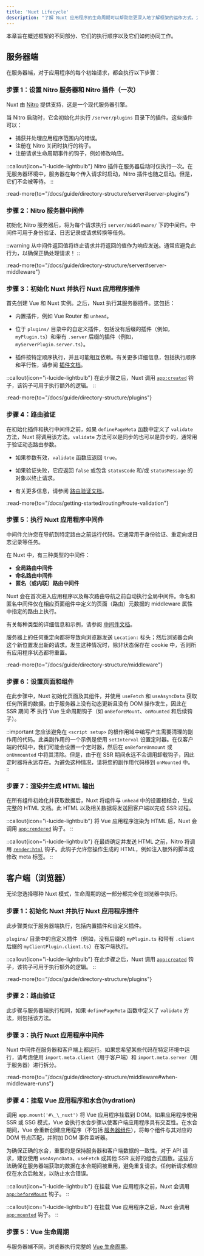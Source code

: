 ```yaml
---
title: 'Nuxt Lifecycle'
description: "了解 Nuxt 应用程序的生命周期可以帮助您更深入地了解框架的运作方式，尤其是在服务器端和客户端渲染方面。"
---
```


本章旨在概述框架的不同部分、它们的执行顺序以及它们如何协同工作。

## 服务器端

在服务器端，对于应用程序的每个初始请求，都会执行以下步骤：

### 步骤 1：设置 Nitro 服务器和 Nitro 插件（一次）

Nuxt 由 [Nitro](https://nitro.build/) 提供支持，这是一个现代服务器引擎。

当 Nitro 启动时，它会初始化并执行 `/server/plugins` 目录下的插件。这些插件可以：

- 捕获并处理应用程序范围内的错误。
- 注册在 Nitro 关闭时执行的钩子。
- 注册请求生命周期事件的钩子，例如修改响应。

::callout{icon="i-lucide-lightbulb"}
Nitro 插件在服务器启动时仅执行一次。在无服务器环境中，服务器在每个传入请求时启动，Nitro 插件也随之启动。但是，它们不会被等待。
::

:read-more{to="/docs/guide/directory-structure/server#server-plugins"}

### 步骤 2：Nitro 服务器中间件

初始化 Nitro 服务器后，将为每个请求执行 `server/middleware/` 下的中间件。中间件可用于身份验证、日志记录或请求转换等任务。

::warning
从中间件返回值将终止请求并将返回的值作为响应发送。通常应避免此行为，以确保正确处理请求！
::

:read-more{to="/docs/guide/directory-structure/server#server-middleware"}

### 步骤 3：初始化 Nuxt 并执行 Nuxt 应用程序插件

首先创建 Vue 和 Nuxt 实例。之后，Nuxt 执行其服务器插件。这包括：

- 内置插件，例如 Vue Router 和 `unhead`。
- 位于 `plugins/` 目录中的自定义插件，包括没有后缀的插件（例如，`myPlugin.ts`）和带有 `.server` 后缀的插件（例如，`myServerPlugin.server.ts`）。

- 插件按特定顺序执行，并且可能相互依赖。有关更多详细信息，包括执行顺序和平行性，请参阅 [插件文档](/docs/guide/directory-structure/plugins)。


::callout{icon="i-lucide-lightbulb"}
在此步骤之后，Nuxt 调用 [`app:created`](/docs/api/advanced/hooks#app-hooks-runtime) 钩子，该钩子可用于执行额外的逻辑。
::

:read-more{to="/docs/guide/directory-structure/plugins"}

### 步骤 4：路由验证

在初始化插件和执行中间件之前，如果 `definePageMeta` 函数中定义了 `validate` 方法，Nuxt 将调用该方法。`validate` 方法可以是同步的也可以是异步的，通常用于验证动态路由参数。

- 如果参数有效，`validate` 函数应返回 `true`。
- 如果验证失败，它应返回 `false` 或包含 `statusCode` 和/或 `statusMessage` 的对象以终止请求。

- 有关更多信息，请参阅 [路由验证文档](/docs/getting-started/routing#route-validation)。

:read-more{to="/docs/getting-started/routing#route-validation"}

### 步骤 5：执行 Nuxt 应用程序中间件

中间件允许您在导航到特定路由之前运行代码。它通常用于身份验证、重定向或日志记录等任务。

在 Nuxt 中，有三种类型的中间件：

- **全局路由中间件**
- **命名路由中间件**
- **匿名（或内联）路由中间件**

Nuxt 会在首次进入应用程序以及每次路由导航之前自动执行全局中间件。命名和匿名中间件仅在相应页面组件中定义的页面（路由）元数据的 middleware 属性中指定的路由上执行。

有关每种类型的详细信息和示例，请参阅 [中间件文档](/docs/guide/directory-structure/middleware)。

服务器上的任何重定向都将导致向浏览器发送 `Location:` 标头；然后浏览器会向这个新位置发出新的请求。发生这种情况时，除非状态保存在 cookie 中，否则所有应用程序状态都将重置。

:read-more{to="/docs/guide/directory-structure/middleware"}

### 步骤 6：设置页面和组件

在此步骤中，Nuxt 初始化页面及其组件，并使用 `useFetch` 和 `useAsyncData` 获取任何所需的数据。由于服务器上没有动态更新且没有 DOM 操作发生，因此在 SSR 期间 **不** 执行 Vue 生命周期钩子（如 `onBeforeMount`、`onMounted` 和后续钩子）。

::important
您应该避免在 `<script setup>` 的根作用域中编写产生需要清理的副作用的代码。此类副作用的一个示例是使用 `setInterval` 设置定时器。在仅客户端的代码中，我们可能会设置一个定时器，然后在 `onBeforeUnmount` 或 `onUnmounted` 中将其清除。但是，由于在 SSR 期间永远不会调用卸载钩子，因此定时器将永远存在。为避免这种情况，请将您的副作用代码移到 `onMounted` 中。
::

### 步骤 7：渲染并生成 HTML 输出

在所有组件初始化并获取数据后，Nuxt 将组件与 `unhead` 中的设置相结合，生成完整的 HTML 文档。此 HTML 以及相关数据将发送回客户端以完成 SSR 过程。

::callout{icon="i-lucide-lightbulb"}
将 Vue 应用程序渲染为 HTML 后，Nuxt 会调用 [`app:rendered`](/docs/api/advanced/hooks#app-hooks-runtime) 钩子。
::

::callout{icon="i-lucide-lightbulb"}
在最终确定并发送 HTML 之前，Nitro 将调用 [`render:html`](/docs/api/advanced/hooks#nitro-app-hooks-runtime-server-side) 钩子。此钩子允许您操作生成的 HTML，例如注入额外的脚本或修改 meta 标签。
::

## 客户端（浏览器）

无论您选择哪种 Nuxt 模式，生命周期的这一部分都完全在浏览器中执行。

### 步骤 1：初始化 Nuxt 并执行 Nuxt 应用程序插件

此步骤类似于服务器端执行，包括内置插件和自定义插件。

`plugins/` 目录中的自定义插件（例如，没有后缀的 `myPlugin.ts` 和带有 `.client` 后缀的 `myClientPlugin.client.ts`）在客户端执行。

::callout{icon="i-lucide-lightbulb"}
在此步骤之后，Nuxt 调用 [`app:created`](/docs/api/advanced/hooks#app-hooks-runtime) 钩子，该钩子可用于执行额外的逻辑。
::

:read-more{to="/docs/guide/directory-structure/plugins"}

### 步骤 2：路由验证

此步骤与服务器端执行相同，如果 `definePageMeta` 函数中定义了 `validate` 方法，则包括该方法。

### 步骤 3：执行 Nuxt 应用程序中间件

Nuxt 中间件在服务器和客户端上都运行。如果您希望某些代码在特定环境中运行，请考虑使用 `import.meta.client`（用于客户端）和 `import.meta.server`（用于服务器）进行拆分。

:read-more{to="/docs/guide/directory-structure/middleware#when-middleware-runs"}

### 步骤 4：挂载 Vue 应用程序和水合(hydration)

调用 `app.mount('#\_\_nuxt')` 将 Vue 应用程序挂载到 DOM。如果应用程序使用 SSR 或 SSG 模式，Vue 会执行水合步骤以使客户端应用程序具有交互性。在水合期间，Vue 会重新创建应用程序（不包括 [服务器组件](/docs/guide/directory-structure/components#server-components)），将每个组件与其对应的 DOM 节点匹配，并附加 DOM 事件监听器。

为确保正确的水合，重要的是保持服务器和客户端数据的一致性。对于 API 请求，建议使用 `useAsyncData`、`useFetch` 或其他 SSR 友好的组合式函数。这些方法确保在服务器端获取的数据在水合期间被重用，避免重复请求。任何新请求都应仅在水合后触发，以防止水合错误。

::callout{icon="i-lucide-lightbulb"}
在挂载 Vue 应用程序之前，Nuxt 会调用 [`app:beforeMount`](/docs/api/advanced/hooks#app-hooks-runtime) 钩子。
::

::callout{icon="i-lucide-lightbulb"}
在挂载 Vue 应用程序之后，Nuxt 会调用 [`app:mounted`](/docs/api/advanced/hooks#app-hooks-runtime) 钩子。
::

### 步骤 5：Vue 生命周期

与服务器端不同，浏览器执行完整的 [Vue 生命周期](https://vuejs.org/guide/essentials/lifecycle)。
